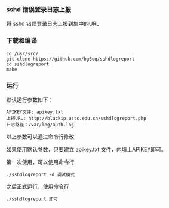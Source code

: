 ### sshd 错误登录日志上报

将 sshd 错误登录日志上报到集中的URL


### 下载和编译

```
cd /usr/src/
git clone https://github.com/bg6cq/sshdlogreport
cd sshdlogreport
make
```

### 运行

默认运行参数如下：

```
APIKEY文件: apikey.txt
上报URL: http://blackip.ustc.edu.cn/sshdlogreport.php
日志路径：/var/log/auth.log
```

以上参数可以通过命令行修改

如果使用默认参数，只要建立 apikey.txt 文件，内填上APIKEY即可。

第一次使用，可以使用命令行
```
./sshdlogreport -d 调试模式
```

之后正式运行，使用命令行
```
./sshdlogreport 即可
```

